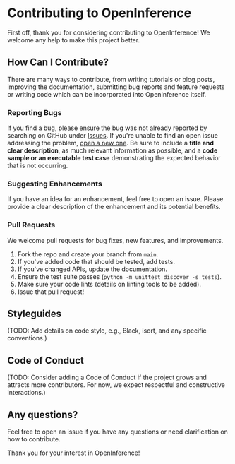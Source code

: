 # Contributing to OpenInference

First off, thank you for considering contributing to OpenInference! We welcome any help to make this project better.

## How Can I Contribute?

There are many ways to contribute, from writing tutorials or blog posts, improving the documentation, submitting bug reports and feature requests or writing code which can be incorporated into OpenInference itself.

### Reporting Bugs

If you find a bug, please ensure the bug was not already reported by searching on GitHub under [Issues](https://github.com/llamasearchai/OpenInference/issues). If you're unable to find an open issue addressing the problem, [open a new one](https://github.com/llamasearchai/OpenInference/issues/new). Be sure to include a **title and clear description**, as much relevant information as possible, and a **code sample or an executable test case** demonstrating the expected behavior that is not occurring.

### Suggesting Enhancements

If you have an idea for an enhancement, feel free to open an issue. Please provide a clear description of the enhancement and its potential benefits.

### Pull Requests

We welcome pull requests for bug fixes, new features, and improvements.

1.  Fork the repo and create your branch from `main`.
2.  If you've added code that should be tested, add tests.
3.  If you've changed APIs, update the documentation.
4.  Ensure the test suite passes (`python -m unittest discover -s tests`).
5.  Make sure your code lints (details on linting tools to be added).
6.  Issue that pull request!

## Styleguides

(TODO: Add details on code style, e.g., Black, isort, and any specific conventions.)

## Code of Conduct

(TODO: Consider adding a Code of Conduct if the project grows and attracts more contributors. For now, we expect respectful and constructive interactions.)

## Any questions?

Feel free to open an issue if you have any questions or need clarification on how to contribute.

Thank you for your interest in OpenInference! 